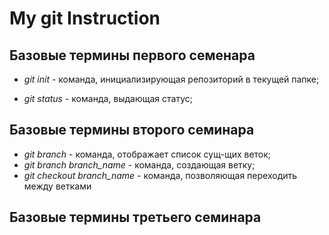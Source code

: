 # My git Instruction

## Базовые термины первого семенара
* *git init* - команда, инициализирующая репозиторий в текущей папке;

* *git status* - команда, выдающая статус;

## Базовые термины второго семинара
* *git branch* - команда, отображает список сущ-щих веток;
* *git branch branch_name* - команда, создающая ветку;
* *git checkout branch_name* - команда, позволяющая переходить между ветками

## Базовые термины третьего семинара



